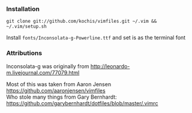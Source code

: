 ### Installation

`git clone git://github.com/kochis/vimfiles.git ~/.vim && ~/.vim/setup.sh`

Install `fonts/Inconsolata-g-Powerline.ttf` and set is as the terminal font

### Attributions

Inconsolata-g was originally from http://leonardo-m.livejournal.com/77079.html

Most of this was taken from Aaron Jensen https://github.com/aaronjensen/vimfiles<br />
Who stole many things from Gary Bernhardt: https://github.com/garybernhardt/dotfiles/blob/master/.vimrc

